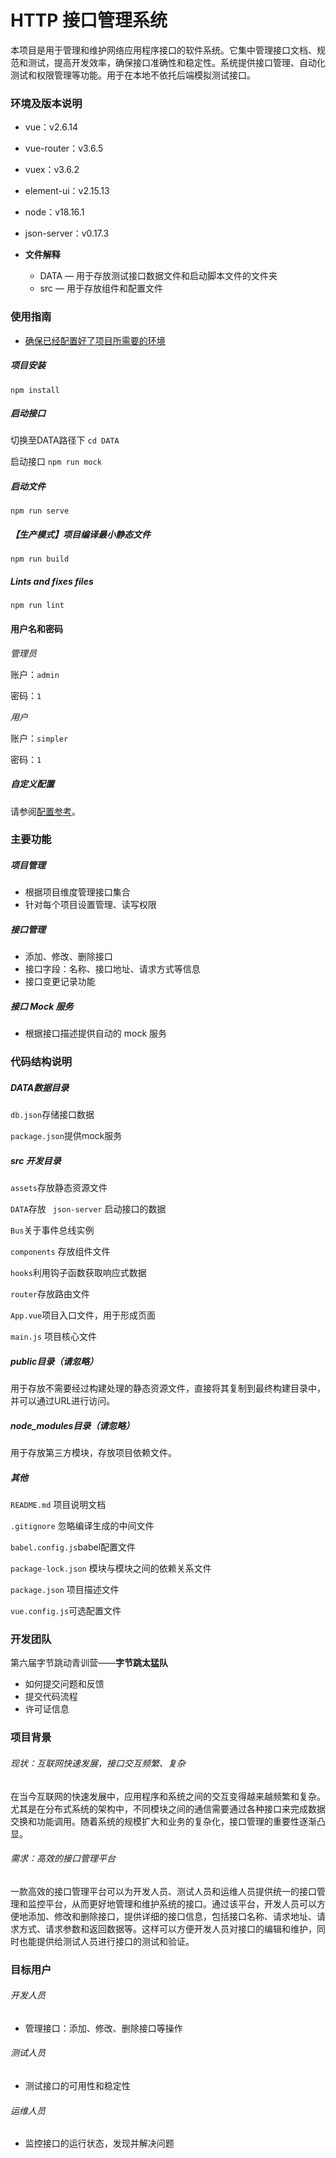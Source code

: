# HTTP 接口管理系统

本项目是用于管理和维护网络应用程序接口的软件系统。它集中管理接口文档、规范和测试，提高开发效率，确保接口准确性和稳定性。系统提供接口管理、自动化测试和权限管理等功能。用于在本地不依托后端模拟测试接口。



### 环境及版本说明

- vue：v2.6.14
- vue-router：v3.6.5
- vuex：v3.6.2
- element-ui：v2.15.13
- node：v18.16.1
- json-server：v0.17.3

- **文件解释**
  - DATA —  用于存放测试接口数据文件和启动脚本文件的文件夹
  - src — 用于存放组件和配置文件

### 使用指南

- <u>确保已经配置好了项目所需要的环境</u>

##### 项目安装

```
npm install
```

##### 启动接口

切换至DATA路径下  `cd DATA`

启动接口   `npm run mock`

##### 启动文件

```
npm run serve
```

##### 【生产模式】项目编译最小静态文件

```
npm run build
```

##### Lints and fixes files

```
npm run lint
```

#### 用户名和密码

*管理员*

  账户：`admin`

  密码：`1`

*用户* 

  账户：`simpler`

  密码：`1`

##### 自定义配置
请参阅[配置参考](https://cli.vuejs.org/config/)。



### 主要功能

##### 项目管理

- 根据项目维度管理接口集合
- 针对每个项目设置管理、读写权限

##### 接口管理

- 添加、修改、删除接口
- 接口字段：名称、接口地址、请求方式等信息
- 接口变更记录功能

##### 接口 Mock 服务

- 根据接口描述提供自动的 mock 服务

  

### 代码结构说明

##### DATA数据目录

`db.json`存储接口数据

`package.json`提供mock服务

##### src 开发目录

`assets`存放静态资源文件

`DATA`存放 ` json-server` 启动接口的数据

`Bus`关于事件总线实例

`components` 存放组件文件

`hooks`利用钩子函数获取响应式数据

`router`存放路由文件

`App.vue`项目入口文件，用于形成页面

`main.js` 项目核心文件

##### public目录（请忽略）

用于存放不需要经过构建处理的静态资源文件，直接将其复制到最终构建目录中，并可以通过URL进行访问。

##### node_modules目录（请忽略）

用于存放第三方模块，存放项目依赖文件。

##### 其他

`README.md` 项目说明文档

`.gitignore` 忽略编译生成的中间文件

`babel.config.js`babel配置文件

`package-lock.json` 模块与模块之间的依赖关系文件

`package.json` 项目描述文件

`vue.config.js`可选配置文件



### 开发团队

第六届字节跳动青训营——**字节跳太猛队**

  - 如何提交问题和反馈
  - 提交代码流程
  - 许可证信息



<!--//以下可省略-->

### 项目背景

###### 现状：互联网快速发展，接口交互频繁、复杂

在当今互联网的快速发展中，应用程序和系统之间的交互变得越来越频繁和复杂。尤其是在分布式系统的架构中，不同模块之间的通信需要通过各种接口来完成数据交换和功能调用。随着系统的规模扩大和业务的复杂化，接口管理的重要性逐渐凸显。

###### 需求：高效的接口管理平台

一款高效的接口管理平台可以为开发人员、测试人员和运维人员提供统一的接口管理和监控平台，从而更好地管理和维护系统的接口。通过该平台，开发人员可以方便地添加、修改和删除接口，提供详细的接口信息，包括接口名称、请求地址、请求方式、请求参数和返回数据等。这样可以方便开发人员对接口的编辑和维护，同时也能提供给测试人员进行接口的测试和验证。

### 目标用户

###### 开发人员

- 管理接口：添加、修改、删除接口等操作

###### 测试人员

- 测试接口的可用性和稳定性

###### 运维人员

- 监控接口的运行状态，发现并解决问题
